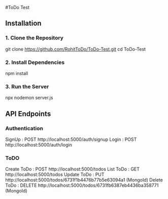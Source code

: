 #ToDo Test

## Installation

### 1. Clone the Repository
git clone https://github.com/RohitToDo/ToDo-Test.git
cd ToDo-Test

### 2. Install Dependencies
npm install

### 3. Run the Server
npx nodemon server.js


## API Endpoints

### Authentication

SignUp : POST http://localhost:5000/auth/signup
Login : POST http://localhost:5000/auth/login

### ToDO

Create ToDo :  POST http://localhost:5000/todos
List ToDo : GET http://localhost:5000/todos
Update ToDo : PUT http://localhost:5000/todos/6731f1b4476b77b5e63094a1 (MongoId)
Delete ToDo : DELETE http://localhost:5000/todos/6731fb6387eb4436ba358771 (MongoId)

